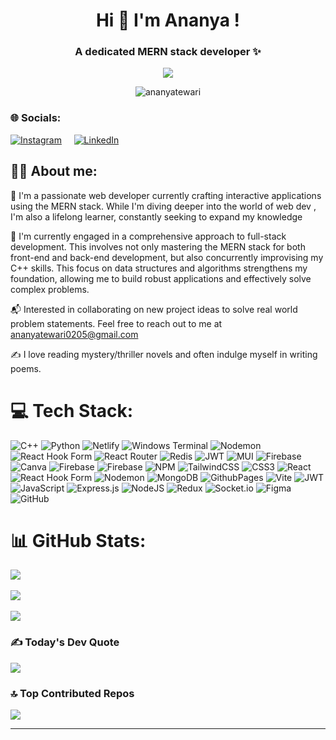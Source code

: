 <h1 align="center">Hi 👋 I'm Ananya !</h1>
<h3 align="center">A dedicated MERN stack developer ✨</h3>

<p align="center"><img src="https://i.pinimg.com/originals/74/63/59/74635989b770a38189fff31a8ef152ea.gif" /></p>
<p align="center"><img src="https://komarev.com/ghpvc/?username=ananyatewari&label=Profile%20views&color=0e75b6&style=flat" alt="ananyatewari" /> </p>
<!--
<p><img src="https://visitcount.itsvg.in/api?id=ananyatewari&icon=0&color=0" ></p>
-->

### 🌐 Socials:
[![Instagram](https://img.shields.io/badge/Instagram-%23E4405F.svg?logo=Instagram&logoColor=white)](https://instagram.com/idioticallyananya) &nbsp; &nbsp; [![LinkedIn](https://img.shields.io/badge/LinkedIn-%230077B5.svg?logo=linkedin&logoColor=white)](https://linkedin.com/in/ananya-tewari-448b6b229) 

## 👩‍💻 About me:
🤖 I'm a passionate web developer currently crafting interactive applications using the MERN stack. While I'm diving deeper into the world of web dev , I'm also a lifelong learner, constantly seeking to expand my knowledge

🧠 I'm currently engaged in a comprehensive approach to full-stack development. This involves not only mastering the MERN stack for both front-end and back-end development, but also concurrently improvising my C++ skills. This focus on data structures and algorithms strengthens my foundation, allowing me to build robust applications and effectively solve complex problems.

📬 Interested in collaborating on new project ideas to solve real world problem statements. Feel free to reach out to me at ananyatewari0205@gmail.com

✍️ I love reading mystery/thriller novels and often indulge myself in writing poems. 

# 💻 Tech Stack:
![C++](https://img.shields.io/badge/c++-%2300599C.svg?style=for-the-badge&logo=c%2B%2B&logoColor=white) ![Python](https://img.shields.io/badge/python-3670A0?style=for-the-badge&logo=python&logoColor=ffdd54) ![Netlify](https://img.shields.io/badge/netlify-%23000000.svg?style=for-the-badge&logo=netlify&logoColor=#00C7B7) ![Windows Terminal](https://img.shields.io/badge/Windows%20Terminal-%234D4D4D.svg?style=for-the-badge&logo=windows-terminal&logoColor=white) ![Nodemon](https://img.shields.io/badge/NODEMON-%23323330.svg?style=for-the-badge&logo=nodemon&logoColor=%BBDEAD) ![React Hook Form](https://img.shields.io/badge/React%20Hook%20Form-%23EC5990.svg?style=for-the-badge&logo=reacthookform&logoColor=white) ![React Router](https://img.shields.io/badge/React_Router-CA4245?style=for-the-badge&logo=react-router&logoColor=white) ![Redis](https://img.shields.io/badge/redis-%23DD0031.svg?style=for-the-badge&logo=redis&logoColor=white) ![JWT](https://img.shields.io/badge/JWT-black?style=for-the-badge&logo=JSON%20web%20tokens) ![MUI](https://img.shields.io/badge/MUI-%230081CB.svg?style=for-the-badge&logo=mui&logoColor=white) ![Firebase](https://img.shields.io/badge/firebase-a08021?style=for-the-badge&logo=firebase&logoColor=ffcd34) ![Canva](https://img.shields.io/badge/Canva-%2300C4CC.svg?style=for-the-badge&logo=Canva&logoColor=white) ![Firebase](https://img.shields.io/badge/firebase-%23039BE5.svg?style=for-the-badge&logo=firebase) ![Firebase](https://img.shields.io/badge/firebase-a08021?style=for-the-badge&logo=firebase&logoColor=ffcd34) ![NPM](https://img.shields.io/badge/NPM-%23CB3837.svg?style=for-the-badge&logo=npm&logoColor=white) ![TailwindCSS](https://img.shields.io/badge/tailwindcss-%2338B2AC.svg?style=for-the-badge&logo=tailwind-css&logoColor=white) ![CSS3](https://img.shields.io/badge/css3-%231572B6.svg?style=for-the-badge&logo=css3&logoColor=white) ![React](https://img.shields.io/badge/react-%2320232a.svg?style=for-the-badge&logo=react&logoColor=%2361DAFB) ![React Hook Form](https://img.shields.io/badge/React%20Hook%20Form-%23EC5990.svg?style=for-the-badge&logo=reacthookform&logoColor=white) ![Nodemon](https://img.shields.io/badge/NODEMON-%23323330.svg?style=for-the-badge&logo=nodemon&logoColor=%BBDEAD) ![MongoDB](https://img.shields.io/badge/MongoDB-%234ea94b.svg?style=for-the-badge&logo=mongodb&logoColor=white) ![GithubPages](https://img.shields.io/badge/github%20pages-121013?style=for-the-badge&logo=github&logoColor=white) ![Vite](https://img.shields.io/badge/vite-%23646CFF.svg?style=for-the-badge&logo=vite&logoColor=white) ![JWT](https://img.shields.io/badge/JWT-black?style=for-the-badge&logo=JSON%20web%20tokens) ![JavaScript](https://img.shields.io/badge/javascript-%23323330.svg?style=for-the-badge&logo=javascript&logoColor=%23F7DF1E) ![Express.js](https://img.shields.io/badge/express.js-%23404d59.svg?style=for-the-badge&logo=express&logoColor=%2361DAFB) ![NodeJS](https://img.shields.io/badge/node.js-6DA55F?style=for-the-badge&logo=node.js&logoColor=white) ![Redux](https://img.shields.io/badge/redux-%23593d88.svg?style=for-the-badge&logo=redux&logoColor=white) ![Socket.io](https://img.shields.io/badge/Socket.io-black?style=for-the-badge&logo=socket.io&badgeColor=010101) ![Figma](https://img.shields.io/badge/figma-%23F24E1E.svg?style=for-the-badge&logo=figma&logoColor=white) ![GitHub](https://img.shields.io/badge/github-%23121011.svg?style=for-the-badge&logo=github&logoColor=white)

# 📊 GitHub Stats:
![](https://github-readme-stats.vercel.app/api?username=ananyatewari&theme=dracula&hide_border=false&include_all_commits=false&count_private=false)<br/><br/>
![](https://github-readme-streak-stats.herokuapp.com/?user=ananyatewari&theme=dracula&hide_border=false)<br/><br/>
![](https://github-readme-stats.vercel.app/api/top-langs/?username=ananyatewari&theme=dracula&hide_border=false&include_all_commits=false&count_private=false&layout=compact)<br/>

### ✍️ Today's Dev Quote
![](https://quotes-github-readme.vercel.app/api?type=horizontal&theme=radical)

### 🔝 Top Contributed Repos
![](https://github-contributor-stats.vercel.app/api?username=ananyatewari&limit=5&theme=dark&combine_all_yearly_contributions=true)<br/>

---
